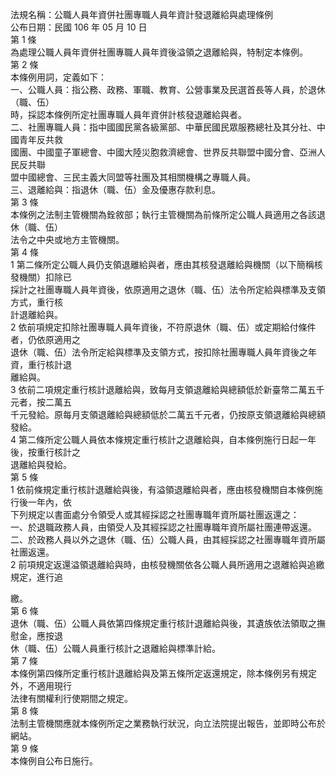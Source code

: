 法規名稱：公職人員年資併社團專職人員年資計發退離給與處理條例  
公布日期：民國 106 年 05 月 10 日  
第 1 條  
為處理公職人員年資併社團專職人員年資後溢領之退離給與，特制定本條例。  
第 2 條  
本條例用詞，定義如下：  
一、公職人員：指公務、政務、軍職、教育、公營事業及民選首長等人員，於退休（職、伍）  
時，採認本條例所定社團專職人員年資併計核發退離給與者。  
二、社團專職人員：指中國國民黨各級黨部、中華民國民眾服務總社及其分社、中國青年反共救  
國團、中國童子軍總會、中國大陸災胞救濟總會、世界反共聯盟中國分會、亞洲人民反共聯  
盟中國總會、三民主義大同盟等社團及其相關機構之專職人員。  
三、退離給與：指退休（職、伍）金及優惠存款利息。  
第 3 條  
本條例之法制主管機關為銓敘部；執行主管機關為前條所定公職人員適用之各該退休（職、伍）  
法令之中央或地方主管機關。  
第 4 條  
1 第二條所定公職人員仍支領退離給與者，應由其核發退離給與機關（以下簡稱核發機關）扣除已  
採計之社團專職人員年資後，依原適用之退休（職、伍）法令所定給與標準及支領方式，重行核  
計退離給與。  
2 依前項規定扣除社團專職人員年資後，不符原退休（職、伍）或定期給付條件者，仍依原適用之  
退休（職、伍）法令所定給與標準及支領方式，按扣除社團專職人員年資後之年資，重行核計退  
離給與。  
3 依前二項規定重行核計退離給與，致每月支領退離給與總額低於新臺幣二萬五千元者，按二萬五  
千元發給。原每月支領退離給與總額低於二萬五千元者，仍按原支領退離給與總額發給。  
4 第二條所定公職人員依本條規定重行核計之退離給與，自本條例施行日起一年後，按重行核計之  
退離給與發給。  
第 5 條  
1 依前條規定重行核計退離給與後，有溢領退離給與者，應由核發機關自本條例施行後一年內，依  
下列規定以書面處分令領受人或其經採認之社團專職年資所屬社團返還之：  
一、於退職政務人員，由領受人及其經採認之社團專職年資所屬社團連帶返還。  
二、於政務人員以外之退休（職、伍）公職人員，由其經採認之社團專職年資所屬社團返還。  
2 前項規定返還溢領退離給與時，由核發機關依各公職人員所適用之退離給與追繳規定，進行追  


繳。  
第 6 條  
退休（職、伍）公職人員依第四條規定重行核計退離給與後，其遺族依法領取之撫慰金，應按退  
休（職、伍）公職人員重行核計之退離給與標準計給。  
第 7 條  
本條例第四條所定重行核計退離給與及第五條所定返還規定，除本條例另有規定外，不適用現行  
法律有關權利行使期間之規定。  
第 8 條  
法制主管機關應就本條例所定之業務執行狀況，向立法院提出報告，並即時公布於網站。  
第 9 條  
本條例自公布日施行。  


